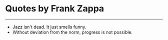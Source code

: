 # Quotes by Frank Zappa

---

- Jazz isn't dead. It just smells funny.
- Without deviation from the norm, progress is not possible.
